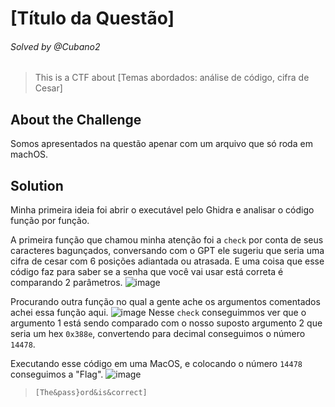 # [Título da Questão]  
###### Solved by @Cubano2  
> This is a CTF about [Temas abordados: análise de código, cifra de Cesar]  

## About the Challenge  
Somos apresentados na questão apenar com um arquivo que só roda em machOS.

## Solution  
Minha primeira ideia foi abrir o executável pelo Ghidra e analisar o código função por função.

A primeira função que chamou minha atenção foi a ```check``` por conta de seus caracteres bagunçados, conversando com o GPT ele sugeriu que seria uma cifra de cesar com 6 posições adiantada ou atrasada.
E uma coisa que esse código faz para saber se a senha que você vai usar está correta é comparando 2 parâmetros.
![image](https://github.com/user-attachments/assets/538aa8e6-da81-4e72-8dc6-dcd8a5f558ae)

Procurando outra função no qual a gente ache os argumentos comentados achei essa função aqui.
![image](https://github.com/user-attachments/assets/034604ca-869b-4a8f-bcee-50d4460d078f)
Nesse ```check``` conseguimmos ver que o argumento 1 está sendo comparado com o nosso suposto argumento 2 que seria um hex ```0x388e```, convertendo para decimal conseguimos o número ```14478```.

Executando esse código em uma MacOS, e colocando o número ```14478``` conseguimos a "Flag".
![image](https://github.com/user-attachments/assets/08bcddd1-f74b-4f0a-804a-c07dd7592925)


>`[The&pass}ord&is&correct]`
